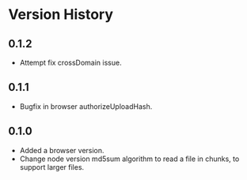 # Version History

## 0.1.2
- Attempt fix crossDomain issue.

## 0.1.1
- Bugfix in browser authorizeUploadHash.

## 0.1.0
- Added a browser version.
- Change node version md5sum algorithm to read a file in chunks, to support larger files.